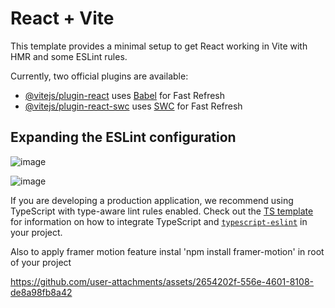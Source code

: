 # React + Vite

This template provides a minimal setup to get React working in Vite with HMR and some ESLint rules.

Currently, two official plugins are available:

- [@vitejs/plugin-react](https://github.com/vitejs/vite-plugin-react/blob/main/packages/plugin-react) uses [Babel](https://babeljs.io/) for Fast Refresh
- [@vitejs/plugin-react-swc](https://github.com/vitejs/vite-plugin-react/blob/main/packages/plugin-react-swc) uses [SWC](https://swc.rs/) for Fast Refresh

## Expanding the ESLint configuration


![image](https://github.com/user-attachments/assets/1b3f115c-9a62-4fea-9dd5-7a0f95c8a68e)

![image](https://github.com/user-attachments/assets/a8d22050-aa98-418c-9fe9-50cd7f2559df)



If you are developing a production application, we recommend using TypeScript with type-aware lint rules enabled. Check out the [TS template](https://github.com/vitejs/vite/tree/main/packages/create-vite/template-react-ts) for information on how to integrate TypeScript and [`typescript-eslint`](https://typescript-eslint.io) in your project.


Also to apply framer motion feature instal 'npm install framer-motion' in root of your project 


https://github.com/user-attachments/assets/2654202f-556e-4601-8108-de8a98fb8a42

